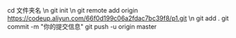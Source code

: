 cd 文件夹名  \n
git init  \n
git remote add origin https://codeup.aliyun.com/66f0d199c06a2fdac7bc39f8/p1.git  \n
git add .
git commit -m "你的提交信息"
git push -u origin master